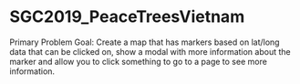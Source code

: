 # SGC2019_PeaceTreesVietnam


Primary Problem Goal: Create a map that has markers based on lat/long data that can be clicked on, show a modal with more information about the marker and allow you to click something to go to a page to see more information.

